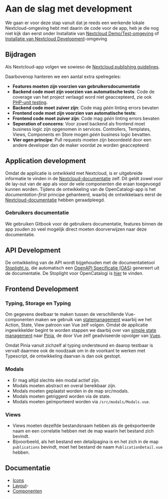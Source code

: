 # Aan de slag met development

We gaan er voor deze stap vanuit dat je reeds een werkende lokale Nextcloud-omgeving hebt met daarin de code voor de app, heb je die nog niet kijk dan eerst onder Installatie van [Nextcloud Demo/Test-omgeving](installatie-van-nextcloud-demo-test-omgeving.md) of[ Installatie van Nextcloud Development](../installatie/instructies.md)-omgeving

## Bijdragen

Als Nextcloud-app volgen we sowieso de [Nextcloud publishing guidelines](https://docs.nextcloud.com/server/19/developer\_manual/app/publishing.html#app-guidelines).

Daarbovenop hanteren we een aantal extra spelregeles:

* **Features moeten zijn voorzien van gebruikersdocumentatie**
* **Backend code moet zijn voorzien van automatische tests**: Code de coverage van het project verlaagd word niet geaccepteerd, zie ook [PHP-unit testing](https://docs.nextcloud.com/server/latest/developer\_manual/server/unit-testing.html).
* **Backend code moet zuiver zijn**: Code mag _géén_ linting errors bevaten
* **Frontend code moet zijn voorzien van automatische tests**:
* **Frontend code moet zuiver zijn**: Code mag _géén_ linting errors bevaten
* **Seperation of concerns**: Voor zowel backend als frontend moet business logic zijn opgenomen in services. Controllers, Templates, Views, Components en Store mogen _géén_ business logic bevatten.
* **Vier ogen principe**: Pull requests moeten zijn beoordeeld door een andere developer dan de maker voordat ze worden geaccepteerd

## Application development

Omdat de applicatie is ontwikkeld met Nextcloud, is er uitgebreide informatie te vinden in de [Nextcloud-documentatie](https://docs.nextcloud.com/server/latest/developer\_manual/index.html) zelf. Dit geldt zowel voor de lay-out van de app als voor de vele componenten die eraan toegevoegd kunnen worden. Tijdens de ontwikkeling van de OpenCatalogi-app is het _documentation-first_ principe gehanteerd, waarbij de ontwikkelaars eerst de[ Nextcloud-documentatie](https://docs.nextcloud.com/server/latest/developer\_manual/index.html) hebben geraadpleegd.

### Gebruikers documentatie

We gebruiken Gitbook voor de gebruikers documentatie, features binnen de app zouden zo veel mogelijk direct moeten doorverwijzen naar deze documentatie.

## API Development

De ontwikkeling van de API wordt bijgehouden met de documentatietool [Stoplight.io](https://stoplight.io/), die automatisch een [OpenAPI Specificatie (OAS)](https://www.noraonline.nl/wiki/FS:Openapi-specification#:~:text=Een%20OpenAPI%20Specification%20(OAS)%20beschrijft,er%20achter%20de%20API%20schuilgaat.) genereert uit de documentatie. De Stoplight voor OpenCatalogi is [hier](https://conduction.stoplight.io/docs/open-catalogi/6yuj08rgf7w44-open-catalogi-api) te vinden.

## Frontend Development



### Typing, Storage en Typing

Om gegevens deelbaar te maken tussen de verschillende Vue-componenten maken we gebruik van [statemanagement](https://vuejs.org/guide/scaling-up/state-management) waarbij we het Action, State, View patroon van Vue zelf volgen. Omdat de applicatie ingewikkelder begint te worden stappen we daarbij over van [simple state management](https://vuejs.org/guide/scaling-up/state-management#simple-state-management-with-reactivity-api) naar [Pinia](https://pinia.vuejs.org/), de door Vue zelf geadviseerde opvolger van [Vuex](https://vuejs.org/guide/scaling-up/state-management#pinia).

Omdat Pinia vanuit zichzelf al typing ondersteund en daarop testbaar is vervalt daarmee ook de noodzaak om in de voorkant te werken met Typescript, de ontwikkeling daarvan is dan ook gestopt.

### Modals

* Er mag altijd slechts één modal actief zijn.
* Modals moeten abstract en overal bereikbaar zijn.
* Modals moeten geplaatst worden in de map src/modals.
* Modals moeten getriggerd worden via de state.
* Modals moeten geïmporteerd worden via `/src/modals/Modals.vue`.


### Views

* Views moeten dezelfde bestandsnaam hebben als de geëxporteerde naam en een correlatie hebben met de map waarin het bestand zich bevindt.
* Bijvoorbeeld, als het bestand een detailpagina is en het zich in de map `publications` bevindt, moet het bestand de naam `PublicationDetail.vue` hebben.

## Documentatie
- [Icons](https://pictogrammers.com/library/mdi/)
- [Layout](https://docs.nextcloud.com/server/latest/developer_manual/design/layout.html)-
- [Componenten](https://nextcloud-vue-components.netlify.app/)